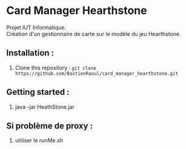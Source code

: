 # Card Manager Hearthstone

Projet IUT Informatique.  
Création d'un gestionnaire de carte sur le modèle du jeu Hearthstone.   

## Installation :

1. Clone this repository : `git clone https://github.com/BastienRaoul/card_manager_hearthstone.git`  

## Getting started :

1. java -jar HeathStone.jar

## Si problème de proxy :

1. utiliser le runMe.sh

